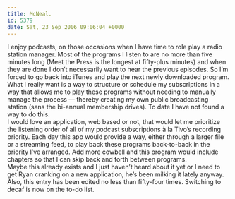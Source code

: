 ```yaml
---
title: McNeal.
id: 5379
date: Sat, 23 Sep 2006 09:06:04 +0000
---
```


I enjoy podcasts, on those occasions when I have time to role play a radio station manager. Most of the programs I listen to are no more than five minutes long (Meet the Press is the longest at fifty-plus minutes) and when they are done I don’t necessarily want to hear the previous episodes. So I’m forced to go back into iTunes and play the next newly downloaded program.  
 What I really want is a way to structure or schedule my subscriptions in a way that allows me to play these programs without needing to manually manage the process — thereby creating my own public broadcasting station (sans the bi-annual membership drives). To date I have not found a way to do this.  
 I would love an application, web based or not, that would let me prioritize the listening order of all of my podcast subscriptions à la Tivo’s recording priority. Each day this app would provide a way, either through a larger file or a streaming feed, to play back these programs back-to-back in the priority I’ve arranged. Add more cowbell and this program would include chapters so that I can skip back and forth between programs.  
 Maybe this already exists and I just haven’t heard about it yet or I need to get Ryan cranking on a new application, he’s been milking it lately anyway.  
 Also, this entry has been edited no less than fifty-four times. Switching to decaf is now on the to-do list.


